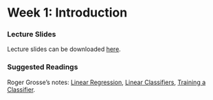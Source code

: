 # Week 1: Introduction

### Lecture Slides

Lecture slides can be downloaded [here](https://csc413-2020.github.io/assets/slides/lec01.pdf).

### Suggested Readings

Roger Grosse’s notes: [Linear Regression](https://csc413-2020.github.io/assets/readings/L01a.pdf), [Linear Classifiers](https://csc413-2020.github.io/assets/readings/L01b.pdf), [Training a Classifier](https://csc413-2020.github.io/assets/readings/L01c.pdf).
